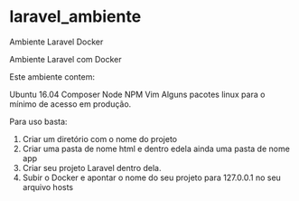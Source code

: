 # laravel_ambiente
Ambiente Laravel Docker

Ambiente Laravel com Docker

Este ambiente contem:

Ubuntu 16.04
Composer
Node 
NPM
Vim
Alguns pacotes linux para o mínimo de acesso em produção.

Para uso basta:

1) Criar um diretório com o nome do projeto
2) Criar uma pasta de nome html e dentro edela ainda uma pasta de nome app
3) Criar seu projeto Laravel dentro dela.
4) Subir o Docker e apontar o nome do seu projeto para 127.0.0.1 no seu arquivo hosts


